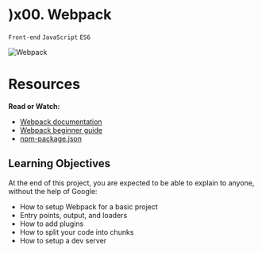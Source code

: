 # )x00. Webpack

`Front-end` `JavaScript` `ES6`

![Webpack](https://s3.amazonaws.com/alx-intranet.hbtn.io/uploads/medias/2019/12/121b1f6534e60566e1de.png?X-Amz-Algorithm=AWS4-HMAC-SHA256&X-Amz-Credential=AKIARDDGGGOUSBVO6H7D%2F20220711%2Fus-east-1%2Fs3%2Faws4_request&X-Amz-Date=20220711T045050Z&X-Amz-Expires=86400&X-Amz-SignedHeaders=host&X-Amz-Signature=bc03296a493c05a3faa2eca9c0f00216d54a9b0edeea1c2cb2f0d59c31f1ce89)

# Resources

**Read or Watch:**

* [Webpack documentation](https://webpack.js.org/concepts/)
* [Webpack beginner guide](https://www.sitepoint.com/webpack-beginner-guide/)
* [npm-package.json](https://docs.npmjs.com/cli/v8/configuring-npm/package-json)

## Learning Objectives

At the end of this project, you are expected to be able to explain to anyone, without the help of Google:

* How to setup Webpack for a basic project
* Entry points, output, and loaders
* How to add plugins
* How to split your code into chunks
* How to setup a dev server



